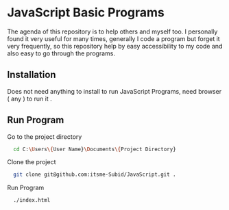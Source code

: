 # JavaScript Basic Programs

The agenda of this repository is to help others and myself too.
I personally found it very useful for many times, generally I code a program but forget it very frequently, so this repository help by easy accessibility to my code and also easy to go through the programs.
 
## Installation

Does not need anything to install to run JavaScript Programs, need browser ( any ) to run it .

## Run Program

Go to the project directory 
```bash
  cd C:\Users\{User Name}\Documents\{Project Directory}
```

Clone the project

```bash
  git clone git@github.com:itsme-Subid/JavaScript.git .
```

Run Program

```bash
  ./index.html
```

